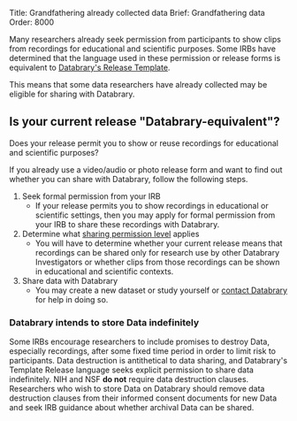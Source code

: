 Title: Grandfathering already collected data 
Brief: Grandfathering data
Order: 8000

Many researchers already seek permission from participants to show clips from recordings for educational and scientific purposes.
Some IRBs have determined that the language used in these permission or release forms is equivalent to [Databrary's Release Template](|filename|../../../policies/release-template.mdi).

This means that some data researchers have already collected may be eligible for sharing with Databrary.

## Is your current release "Databrary-equivalent"?

Does your release permit you to show or reuse recordings for educational and scientific purposes?

If you already use a video/audio or photo release form and want to find out whether you can share with Databrary, follow the following steps.

1. Seek formal permission from your IRB
	- If your release permits you to show recordings in educational or scientific settings, then you may apply for formal permission from your IRB to share these recordings with Databrary.
1. Determine what [sharing permission level](|filename|release-levels.md) applies
	- You will have to determine whether your current release means that recordings can be shared only for research use by other Databrary Investigators or whether clips from those recordings can be shown in educational and scientific contexts.
1. Share data with Databrary
	- You may create a new dataset or study yourself or [contact Databrary](mailto:help@databrary.org) for help in doing so.

### Databrary intends to store Data indefinitely

Some IRBs encourage researchers to include promises to destroy Data, especially recordings, after some fixed time period in order to limit risk to participants.
Data destruction is antithetical to data sharing, and Databrary's Template Release language seeks explicit permission to share data indefinitely.
NIH and NSF **do not** require data destruction clauses.
Researchers who wish to store Data on Databrary should remove data destruction clauses from their informed consent documents for new Data and seek IRB guidance about whether archival Data can be shared.